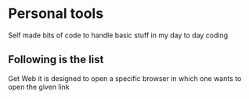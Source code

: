 # Personal tools
 Self made bits of code to handle basic stuff in my day to day coding
## Following is the list
Get Web
it is designed to open a specific browser in which one wants to open the given link
